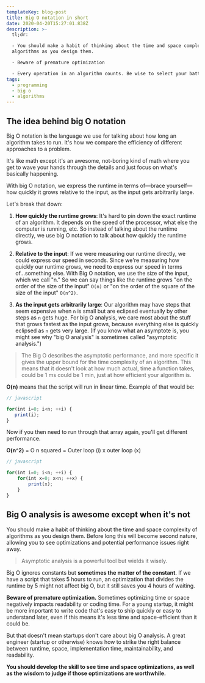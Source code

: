 ```yaml
---
templateKey: blog-post
title: Big O notation in short
date: 2020-04-20T15:27:01.838Z
description: >-
  tl;dr:

  - You should make a habit of thinking about the time and space complexity of
  algorithms as you design them.

  - Beware of premature optimization

  - Every operation in an algorithm counts. Be wise to select your battles.
tags:
  - programming
  - big o
  - algorithms
---
```


## The idea behind big O notation

Big O notation is the language we use for talking about how long an algorithm takes to run. It's how we compare the efficiency of different approaches to a problem.

It's like math except it's an awesome, not-boring kind of math where you get to wave your hands through the details and just focus on what's basically happening.

With big O notation, we express the runtime in terms of—brace yourself—how quickly it grows relative to the input, as the input gets arbitrarily large.

Let's break that down:

1. **How quickly the runtime grows**: It's hard to pin down the exact runtime of an algorithm. It depends on the speed of the processor, what else the computer is running, etc. So instead of talking about the runtime directly, we use big O notation to talk about how quickly the runtime grows.

2. **Relative to the input**: If we were measuring our runtime directly, we could express our speed in seconds. Since we're measuring how quickly our runtime grows, we need to express our speed in terms of...something else. With Big O notation, we use the size of the input, which we call "n." So we can say things like the runtime grows "on the order of the size of the input" `O(n)` or "on the order of the square of the size of the input" `O(n^2)`.

3. **As the input gets arbitrarily large**: Our algorithm may have steps that seem expensive when `n` is small but are eclipsed eventually by other steps as `n` gets huge. For big O analysis, we care most about the stuff that grows fastest as the input grows, because everything else is quickly eclipsed as `n` gets very large. (If you know what an asymptote is, you might see why "big O analysis" is sometimes called "asymptotic analysis.")

> The Big O describes the asymptotic performance, and more specific it gives the upper bound for the time complexity of an algorithm. This means that it doesn't look at how much actual, time a function takes, could be 1 ms could be 1 min, just at how efficient your algorithm is.

**O(n)** means that the script will run in linear time. Example of that would be:

```javascript
// javascript

for(int i=0; i<n; ++i) {
   print(i);
}
```

Now if you then need to run through that array again, you'll get different performance.

**O(n^2)** = O n squared = Outer loop (i) x outer loop (x)

```javascript
// javascript

for(int i=0; i<n; ++i) {
    for(int x=0; x<n; ++x) {
        print(x);
    }
}
```

## Big O analysis is awesome except when it's not

You should make a habit of thinking about the time and space complexity of algorithms as you design them. Before long this will become second nature, allowing you to see optimizations and potential performance issues right away.

> Asymptotic analysis is a powerful tool but wields it wisely.

Big O ignores constants but **sometimes the matter of the constant**. If we have a script that takes 5 hours to run, an optimization that divides the runtime by 5 might not affect big O, but it still saves you 4 hours of waiting.

**Beware of premature optimization.** Sometimes optimizing time or space negatively impacts readability or coding time. For a young startup, it might be more important to write code that's easy to ship quickly or easy to understand later, even if this means it's less time and space-efficient than it could be.

But that doesn't mean startups don't care about big O analysis. A great engineer (startup or otherwise) knows how to strike the right balance between runtime, space, implementation time, maintainability, and readability.

**You should develop the skill to see time and space optimizations, as well as the wisdom to judge if those optimizations are worthwhile.**
